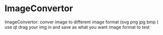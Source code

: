 # ImageConvertor
ImageConvertor: conver image to different image format (svg png jpg bmp ) use qt
drag your img in and save as what you want image format to test

